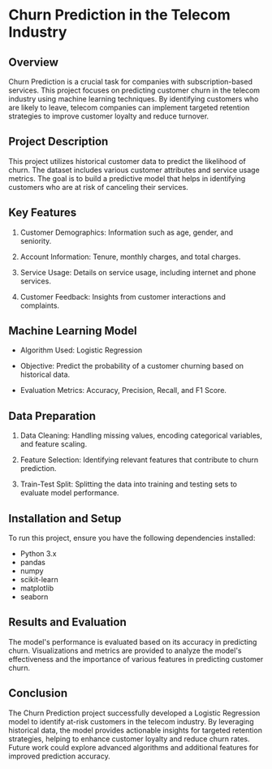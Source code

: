 # Churn Prediction in the Telecom Industry
## Overview

Churn Prediction is a crucial task for companies with subscription-based services. This project focuses on predicting customer churn in the telecom industry using machine learning techniques. By identifying customers who are likely to leave, telecom companies can implement targeted retention strategies to improve customer loyalty and reduce turnover.

## Project Description
This project utilizes historical customer data to predict the likelihood of churn. The dataset includes various customer attributes and service usage metrics. The goal is to build a predictive model that helps in identifying customers who are at risk of canceling their services.

## Key Features
1. Customer Demographics: Information such as age, gender, and seniority.
  
2. Account Information: Tenure, monthly charges, and total charges.
  
3. Service Usage: Details on service usage, including internet and phone services.
  
4. Customer Feedback: Insights from customer interactions and complaints.

## Machine Learning Model
- Algorithm Used: Logistic Regression
  
- Objective: Predict the probability of a customer churning based on historical data.
  
- Evaluation Metrics: Accuracy, Precision, Recall, and F1 Score.

## Data Preparation
1. Data Cleaning: Handling missing values, encoding categorical variables, and feature scaling.
   
2. Feature Selection: Identifying relevant features that contribute to churn prediction.
   
3. Train-Test Split: Splitting the data into training and testing sets to evaluate model performance.

## Installation and Setup
To run this project, ensure you have the following dependencies installed:

* Python 3.x
* pandas
* numpy
* scikit-learn
* matplotlib
* seaborn

## Results and Evaluation
The model's performance is evaluated based on its accuracy in predicting churn. Visualizations and metrics are provided to analyze the model's effectiveness and the importance of various features in predicting customer churn.

## Conclusion
The Churn Prediction project successfully developed a Logistic Regression model to identify at-risk customers in the telecom industry. By leveraging historical data, the model provides actionable insights for targeted retention strategies, helping to enhance customer loyalty and reduce churn rates. Future work could explore advanced algorithms and additional features for improved prediction accuracy.







